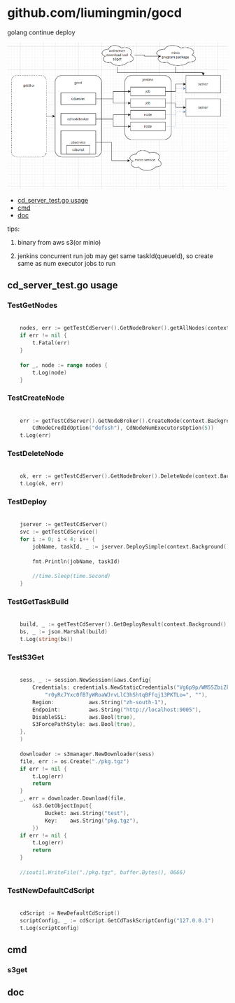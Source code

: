 # github.com/liumingmin/gocd
golang continue deploy

![gocd](gocd.png)

<!-- toc -->

- [cd_server_test.go usage](#cd_server_testgo-usage)
- [cmd](#cmd)
- [doc](#doc)

<!-- tocstop -->

tips:

1. binary from aws s3(or minio)

2. jenkins concurrent run job may get same taskId(queueId), 
   so create same as num executor jobs to run
   
## cd_server_test.go usage
### TestGetNodes
```go

	nodes, err := getTestCdServer().GetNodeBroker().getAllNodes(context.Background())
	if err != nil {
		t.Fatal(err)
	}

	for _, node := range nodes {
		t.Log(node)
	}
```
### TestCreateNode
```go

	err := getTestCdServer().GetNodeBroker().CreateNode(context.Background(), "172.17.0.4", "172.17.0.4",
		CdNodeCredIdOption("defssh"), CdNodeNumExecutorsOption(5))
	t.Log(err)
```
### TestDeleteNode
```go

	ok, err := getTestCdServer().GetNodeBroker().DeleteNode(context.Background(), "172.17.0.4")
	t.Log(ok, err)
```
### TestDeploy
```go

	jserver := getTestCdServer()
	svc := getTestCdService()
	for i := 0; i < 4; i++ {
		jobName, taskId, _ := jserver.DeploySimple(context.Background(), svc, "172.17.0.4") //172.17.0.3

		fmt.Println(jobName, taskId)

		//time.Sleep(time.Second)
	}
```
### TestGetTaskBuild
```go

	build, _ := getTestCdServer().GetDeployResult(context.Background(), "1-prod-runit-172.17.0.4-1", 138)
	bs, _ := json.Marshal(build)
	t.Log(string(bs))
```
### TestS3Get
```go

	sess, _ := session.NewSession(&aws.Config{
		Credentials: credentials.NewStaticCredentials("Vg6p9p/WM55ZbiZkE8Vyzw==",
			"r0yRc7Yxc0fB7yWRoaWJrvLlC3hShtqBFfqj13PKTLo=", ""),
		Region:           aws.String("zh-south-1"),
		Endpoint:         aws.String("http://localhost:9005"),
		DisableSSL:       aws.Bool(true),
		S3ForcePathStyle: aws.Bool(true),
	},
	)

	downloader := s3manager.NewDownloader(sess)
	file, err := os.Create("./pkg.tgz")
	if err != nil {
		t.Log(err)
		return
	}
	_, err = downloader.Download(file,
		&s3.GetObjectInput{
			Bucket: aws.String("test"),
			Key:    aws.String("pkg.tgz"),
		})
	if err != nil {
		t.Log(err)
		return
	}

	//ioutil.WriteFile("./pkg.tgz", buffer.Bytes(), 0666)
```
### TestNewDefaultCdScript
```go

	cdScript := NewDefaultCdScript()
	scriptConfig, _ := cdScript.GetCdTaskScriptConfig("127.0.0.1")
	t.Log(scriptConfig)
```
## cmd
### s3get
## doc
